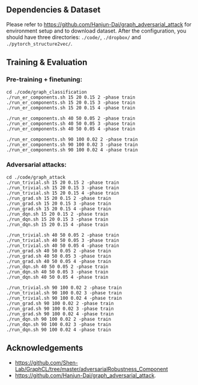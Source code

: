 ## Dependencies & Dataset

Please refer to https://github.com/Hanjun-Dai/graph_adversarial_attack for environment setup and to download dataset.
After the configuration, you should have three directories: ```./code/```, ```./dropbox/``` and ```./pytorch_structure2vec/```.

## Training & Evaluation
### Pre-training + finetuning: ###
```
cd ./code/graph_classification
./run_er_components.sh 15 20 0.15 2 -phase train
./run_er_components.sh 15 20 0.15 3 -phase train
./run_er_components.sh 15 20 0.15 4 -phase train

./run_er_components.sh 40 50 0.05 2 -phase train
./run_er_components.sh 40 50 0.05 3 -phase train
./run_er_components.sh 40 50 0.05 4 -phase train

./run_er_components.sh 90 100 0.02 2 -phase train
./run_er_components.sh 90 100 0.02 3 -phase train
./run_er_components.sh 90 100 0.02 4 -phase train
```

### Adversarial attacks: ###
```
cd ./code/graph_attack
./run_trivial.sh 15 20 0.15 2 -phase train
./run_trivial.sh 15 20 0.15 3 -phase train
./run_trivial.sh 15 20 0.15 4 -phase train
./run_grad.sh 15 20 0.15 2 -phase train
./run_grad.sh 15 20 0.15 3 -phase train
./run_grad.sh 15 20 0.15 4 -phase train
./run_dqn.sh 15 20 0.15 2 -phase train
./run_dqn.sh 15 20 0.15 3 -phase train
./run_dqn.sh 15 20 0.15 4 -phase train

./run_trivial.sh 40 50 0.05 2 -phase train
./run_trivial.sh 40 50 0.05 3 -phase train
./run_trivial.sh 40 50 0.05 4 -phase train
./run_grad.sh 40 50 0.05 2 -phase train
./run_grad.sh 40 50 0.05 3 -phase train
./run_grad.sh 40 50 0.05 4 -phase train
./run_dqn.sh 40 50 0.05 2 -phase train
./run_dqn.sh 40 50 0.05 3 -phase train
./run_dqn.sh 40 50 0.05 4 -phase train

./run_trivial.sh 90 100 0.02 2 -phase train
./run_trivial.sh 90 100 0.02 3 -phase train
./run_trivial.sh 90 100 0.02 4 -phase train
./run_grad.sh 90 100 0.02 2 -phase train
./run_grad.sh 90 100 0.02 3 -phase train
./run_grad.sh 90 100 0.02 4 -phase train
./run_dqn.sh 90 100 0.02 2 -phase train
./run_dqn.sh 90 100 0.02 3 -phase train
./run_dqn.sh 90 100 0.02 4 -phase train
```

## Acknowledgements
* https://github.com/Shen-Lab/GraphCL/tree/master/adversarialRobustness_Component
* https://github.com/Hanjun-Dai/graph_adversarial_attack.
